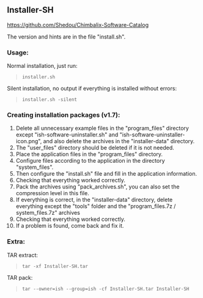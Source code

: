 ## Installer-SH

https://github.com/Shedou/Chimbalix-Software-Catalog

The version and hints are in the file "install.sh".

### Usage:

Normal installation, just run:

> `installer.sh`

Silent installation, no output if everything is installed without errors:

> `installer.sh -silent`

### Creating installation packages (v1.7):

1) Delete all unnecessary example files in the "program_files" directory except "ish-software-uninstaller.sh" and "ish-software-uninstaller-icon.png", and also delete the archives in the "installer-data" directory.
2) The "user_files" directory should be deleted if it is not needed.
3) Place the application files in the "program_files" directory.
4) Configure files according to the application in the directory "system_files".
5) Then configure the "install.sh" file and fill in the application information.
6) Checking that everything worked correctly.
7) Pack the archives using "pack_archives.sh", you can also set the compression level in this file.
8) If everything is correct, in the "installer-data" directory, delete everything except the "tools" folder and the "program_files.7z / system_files.7z" archives
9) Checking that everything worked correctly.
10) If a problem is found, come back and fix it.

### Extra:

TAR extract:

> `tar -xf Installer-SH.tar`

TAR pack:

> `tar --owner=ish --group=ish -cf Installer-SH.tar Installer-SH`